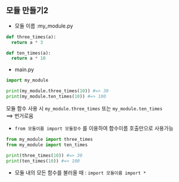 ## 모듈 만들기2

-   모듈 이름 :my_module.py

```python
def three_times(a):
  return a * 3

def ten_times(a):
  return a * 10
```

-   main.py

```python
import my_module

print(my_module.three_times(10)) #=> 30
print(my_module.ten_times(10)) #=> 100
```

모듈 함수 사용 시 `my_module.three_times` 또는 `my_module.ten_times`  
==> 번거로움

-   `from 모듈이름 import 모듈함수` 를 이용하여 함수이름 호출만으로 사용가능

```python
from my_module import three_times
from my_module import ten_times

print(three_times(10)) #=> 30
print(ten_times(10)) #=> 100
```

-   모듈 내의 모든 함수를 불러올 때 : `import 모듈이름 import *`
